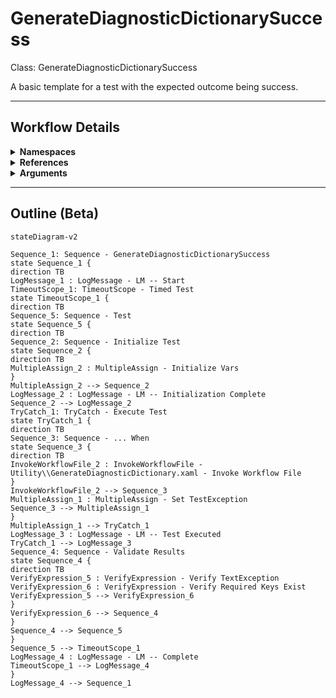 # GenerateDiagnosticDictionarySuccess
Class: GenerateDiagnosticDictionarySuccess

A basic template for a test with the expected outcome being success.

<hr />

## Workflow Details
<details>
    <summary>
    <b>Namespaces</b>
    </summary>

    - System.Activities
- System.Activities.Statements
- System.Activities.Expressions
- System.Activities.Validation
- System.Activities.XamlIntegration
- Microsoft.VisualBasic
- Microsoft.VisualBasic.Activities
- System
- System.Collections
- System.Collections.Generic
- System.Data
- System.Diagnostics
- System.Drawing
- System.IO
- System.Linq
- System.Net.Mail
- System.Xml
- System.Text
- System.Xml.Linq
- UiPath.Core
- UiPath.Core.Activities
- System.Windows.Markup
- System.Collections.ObjectModel
- System.Runtime.Serialization
- System.Reflection
- System.Linq.Expressions
- UiPath.Testing.Activities
- UiPath.Shared.Activities
- GlobalVariablesNamespace
- GlobalConstantsNamespace
- System.Activities.Runtime.Collections


</details>
<details>
    <summary>
    <b>References</b>
    </summary>

    - Microsoft.CSharp
- Microsoft.VisualBasic
- mscorlib
- NPOI
- PresentationCore
- PresentationFramework
- System
- System.Activities
- System.ComponentModel
- System.ComponentModel.TypeConverter
- System.Configuration.ConfigurationManager
- System.Console
- System.Core
- System.Data
- System.Drawing
- System.Linq
- System.Linq.Expressions
- System.Memory
- System.Memory.Data
- System.ObjectModel
- System.Private.CoreLib
- System.Private.DataContractSerialization
- System.Private.ServiceModel
- System.Private.Uri
- System.Reflection.DispatchProxy
- System.Reflection.Metadata
- System.Reflection.TypeExtensions
- System.Runtime.Serialization
- System.Runtime.Serialization.Formatters
- System.Runtime.Serialization.Primitives
- System.Security.Permissions
- System.ServiceModel
- System.ServiceModel.Activities
- System.Xaml
- System.Xml
- System.Xml.Linq
- UiPath.Excel
- UiPath.Excel.Activities
- UiPath.Mail.Activities
- UiPath.Studio.Constants
- UiPath.System.Activities
- UiPath.Testing.Activities
- UiPath.Workflow
- WindowsBase
- UiPath.System.Activities.Design
- UiPath.System.Activities.ViewModels
- System.Collections
- System.Linq.Parallel
- System.Collections.Immutable
- System.Linq.Queryable


</details>
<details>
    <summary>
    <b>Arguments</b>
    </summary>

    <table><tr><th>Name</th><th>Direction</th><th>Type</th><th>Description</th></tr></table>
    
</details>

<hr />

## Outline (Beta)

```mermaid
stateDiagram-v2

Sequence_1: Sequence - GenerateDiagnosticDictionarySuccess
state Sequence_1 {
direction TB
LogMessage_1 : LogMessage - LM -- Start
TimeoutScope_1: TimeoutScope - Timed Test
state TimeoutScope_1 {
direction TB
Sequence_5: Sequence - Test
state Sequence_5 {
direction TB
Sequence_2: Sequence - Initialize Test
state Sequence_2 {
direction TB
MultipleAssign_2 : MultipleAssign - Initialize Vars
}
MultipleAssign_2 --> Sequence_2
LogMessage_2 : LogMessage - LM -- Initialization Complete
Sequence_2 --> LogMessage_2
TryCatch_1: TryCatch - Execute Test
state TryCatch_1 {
direction TB
Sequence_3: Sequence - ... When
state Sequence_3 {
direction TB
InvokeWorkflowFile_2 : InvokeWorkflowFile - Utility\\GenerateDiagnosticDictionary.xaml - Invoke Workflow File
}
InvokeWorkflowFile_2 --> Sequence_3
MultipleAssign_1 : MultipleAssign - Set TestException
Sequence_3 --> MultipleAssign_1
}
MultipleAssign_1 --> TryCatch_1
LogMessage_3 : LogMessage - LM -- Test Executed
TryCatch_1 --> LogMessage_3
Sequence_4: Sequence - Validate Results
state Sequence_4 {
direction TB
VerifyExpression_5 : VerifyExpression - Verify TextException
VerifyExpression_6 : VerifyExpression - Verify Required Keys Exist
VerifyExpression_5 --> VerifyExpression_6
}
VerifyExpression_6 --> Sequence_4
}
Sequence_4 --> Sequence_5
}
Sequence_5 --> TimeoutScope_1
LogMessage_4 : LogMessage - LM -- Complete
TimeoutScope_1 --> LogMessage_4
}
LogMessage_4 --> Sequence_1
```